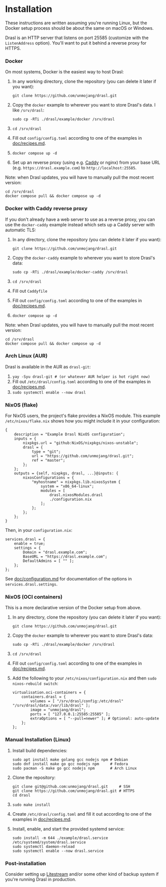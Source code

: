# Installation

These instructions are written assuming you're running Linux, but the Docker setup process should be about the same on macOS or Windows.

Drasl is an HTTP server that listens on port 25585 (customize with the `ListenAddress` option). You'll want to put it behind a reverse proxy for HTTPS.

### Docker

On most systems, Docker is the easiest way to host Drasl:

1. In any working directory, clone the repository (you can delete it later if you want):

    ```git clone https://github.com/unmojang/drasl.git```

2. Copy the `docker` example to wherever you want to store Drasl's data. I like `/srv/drasl`:


    ```sudo cp -RTi ./drasl/example/docker /srv/drasl```

3. `cd /srv/drasl`
4. Fill out `config/config.toml` according to one of the examples in [doc/recipes.md](recipes.md).
5. `docker compose up -d`
6. Set up an reverse proxy (using e.g. [Caddy](https://caddyserver.com/) or nginx) from your base URL (e.g. `https://drasl.example.com`) to `http://localhost:25585`.

Note: when Drasl updates, you will have to manually pull the most recent version:

```
cd /srv/drasl
docker compose pull && docker compose up -d
```

### Docker with Caddy reverse proxy

If you don't already have a web server to use as a reverse proxy, you can use the `docker-caddy` example instead which sets up a Caddy server with automatic TLS:

1. In any directory, clone the repository (you can delete it later if you want):

    ```git clone https://github.com/unmojang/drasl.git```

2. Copy the `docker-caddy` example to wherever you want to store Drasl's data:

    ```sudo cp -RTi ./drasl/example/docker-caddy /srv/drasl```

3. `cd /srv/drasl`
4. Fill out `Caddyfile`
5. Fill out `config/config.toml` according to one of the examples in [doc/recipes.md](recipes.md).
6. `docker compose up -d`

Note: when Drasl updates, you will have to manually pull the most recent version:

```
cd /srv/drasl
docker compose pull && docker compose up -d
```

### Arch Linux (AUR)

Drasl is available in the AUR as `drasl-git`:

1. `yay -Syu drasl-git # (or whatever AUR helper is hot right now)`
2. Fill out `/etc/drasl/config.toml` according to one of the examples in [doc/recipes.md](recipes.md).
3. `sudo systemctl enable --now drasl`

### NixOS (flake)

For NixOS users, the project's flake provides a NixOS module. This example `/etc/nixos/flake.nix` shows how you might include it in your configuration:

```
{
    description = "Example Drasl NixOS configuration";
    inputs = {
        nixpkgs.url = "github:NixOS/nixpkgs/nixos-unstable";
        drasl = {
            type = "git";
            url = "https://github.com/unmojang/drasl.git";
            ref = "master";
        };
    };
    outputs = {self, nixpkgs, drasl, ...}@inputs: {
        nixosConfigurations = {
            "myhostname" = nixpkgs.lib.nixosSystem {
                system = "x86_64-linux";
                modules = [
                    drasl.nixosModules.drasl
                    ./configuration.nix
                ];
            };
        };
    };
}
```

Then, in your `configuration.nix`:

```
services.drasl = {
    enable = true;
    settings = {
        Domain = "drasl.example.com";
        BaseURL = "https://drasl.example.com";
        DefaultAdmins = [ "" ];
    };
};
```

See [doc/configuration.md](configuration.md) for documentation of the options in `services.drasl.settings`.

### NixOS (OCI containers)

This is a more declarative version of the Docker setup from above.

1. In any directory, clone the repository (you can delete it later if you want):

    ```git clone https://github.com/unmojang/drasl.git```

2. Copy the `docker` example to wherever you want to store Drasl's data:


    ```sudo cp -RTi ./drasl/example/docker /srv/drasl```

3. `cd /srv/drasl`
4. Fill out `config/config.toml` according to one of the examples in [doc/recipes.md](recipes.md).

5. Add the following to your `/etc/nixos/configuration.nix` and then `sudo nixos-rebuild switch`:

    ```
    virtualisation.oci-containers = {
        containers.drasl = {
            volumes = [ "/srv/drasl/config:/etc/drasl" "/srv/drasl/data:/var/lib/drasl" ];
            image = "unmojang/drasl";
            ports = [ "127.0.0.1:25585:25585" ];
            extraOptions = [ "--pull=newer" ]; # Optional: auto-update
        };
    };
    ```

### Manual Installation (Linux)

1. Install build dependencies:

    ```
    sudo apt install make golang gcc nodejs npm # Debian
    sudo dnf install make go gcc nodejs npm     # Fedora
    sudo pacman -S make go gcc nodejs npm       # Arch Linux
    ```

2. Clone the repository:

    ```
    git clone git@github.com:unmojang/drasl.git     # SSH
    git clone https://github.com/unmojang/drasl.git # HTTPS
    cd drasl
    ```

3. `sudo make install`

4. Create `/etc/drasl/config.toml` and fill it out according to one of the examples in [doc/recipes.md](recipes.md).

5. Install, enable, and start the provided systemd service:

    ```
    sudo install -m 644 ./example/drasl.service /etc/systemd/system/drasl.service
    sudo systemctl daemon-reload
    sudo systemctl enable --now drasl.service
    ```

### Post-installation

Consider setting up [Litestream](https://litestream.io/) and/or some other kind of backup system if you're running Drasl in production.
